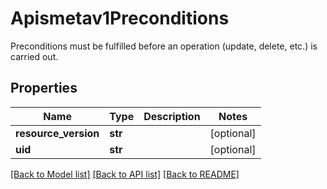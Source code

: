 # Apismetav1Preconditions

Preconditions must be fulfilled before an operation (update, delete, etc.) is carried out.
## Properties
Name | Type | Description | Notes
------------ | ------------- | ------------- | -------------
**resource_version** | **str** |  | [optional] 
**uid** | **str** |  | [optional] 

[[Back to Model list]](../README.md#documentation-for-models) [[Back to API list]](../README.md#documentation-for-api-endpoints) [[Back to README]](../README.md)


